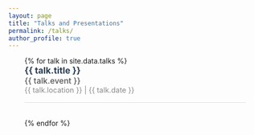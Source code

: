 ```yaml
---
layout: page
title: "Talks and Presentations"
permalink: /talks/
author_profile: true
---
```


<style>
.talks-content {
  padding-left: 2rem;
  padding-right: 2rem;
  max-width: 800px;
  margin-left: auto;
  margin-right: auto;
}

.talk-entry {
  margin-bottom: 2rem;
  padding-bottom: 1rem;
  border-bottom: 1px solid #ddd;
}

.talk-title {
  font-weight: bold;
  font-size: 1.1rem;
  color: #2c3e50;
}

.talk-event {
  font-weight: 500;
  font-size: 1rem;
  color: #555;
}

.talk-meta {
  font-size: 0.9rem;
  color: #888;
}
</style>

<div class="talks-content">
  {% for talk in site.data.talks %}
    <div class="talk-entry">
      <div class="talk-title">{{ talk.title }}</div>
      <div class="talk-event">{{ talk.event }}</div>
      <div class="talk-meta">{{ talk.location }} | {{ talk.date }}</div>
    </div>
  {% endfor %}
</div>
